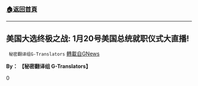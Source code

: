 ###  [:house:返回首頁](https://github.com/ourhimalayas/txt)
---

## 美国大选终极之战: 1月20号美国总统就职仪式大直播!
` 秘密翻译组G-Translators` [轉載自GNews](https://gnews.org/zh-hans/774343/)

**By： 【秘密翻译组 G-Translators】**

0
